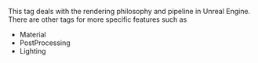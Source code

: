 This tag deals with the rendering philosophy and pipeline in Unreal Engine.
There are other tags for more specific features such as
- Material
- PostProcessing 
- Lighting 
